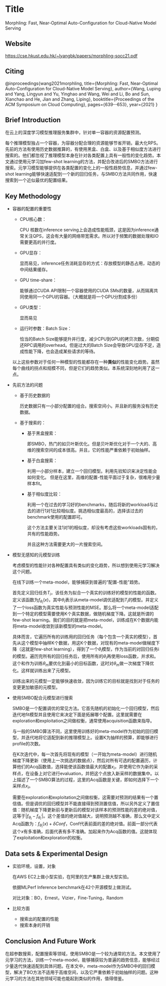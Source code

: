 # Title

<!-- 此部分是论文标题-->
Morphling: Fast, Near-Optimal Auto-Configuration for Cloud-Native Model Serving

## Website
<!-- 网址，有DOI的建议用DOI地址-->
https://cse.hkust.edu.hk/~lyangbk/papers/morphling-socc21.pdf

## Citing

<!-- 引用格式，建议使用latex格式-->
@inproceedings{wang2021morphling,
  title={Morphling: Fast, Near-Optimal Auto-Configuration for Cloud-Native Model Serving},
  author={Wang, Luping and Yang, Lingyun and Yu, Yinghao and Wang, Wei and Li, Bo and Sun, Xianchao and He, Jian and Zhang, Liping},
  booktitle={Proceedings of the ACM Symposium on Cloud Computing},
  pages={639--653},
  year={2021}
}

## Brief Introduction

<!-- 通过三五句话描述这篇文章，包括 1. 论文的应用场景；2. 论文克服已有方法的局限性；3. 论文主要的技术手段； 4. 论文的预期结果 -->
在云上的深度学习模型推理服务集群中，针对单一容器的资源配置预测。

每个推理模型独占一个容器，为容器分配合理的资源能够节省开销，最大化RPS。先前的方法有使用历史数据推算的，有使用黑盒、白盒、以及基于相似度方法进行搜索的。他们都忽视了推理模型本身在针对各类配置上具有一般性的变化趋势。本文通过使用元学习加few-shot learning的方法，并配合改进后的SMBO方法进行搜索。元学习模型能够提供在各类配置的变化上的一般性趋势信息，并通过few-shot learning能够快速适配到一个新的回归任务，与SMBO方法共同作用，快速搜索到一个近似最优的配置结果。

## Key Methodology

<!-- 分点写，论述论文中主要技术手段的实施过程 -->
- 容器的配置的重要性
  
  - CPU核心数：
    
    CPU 核数在inference serving上会造成性能瓶颈，这是因为inference通常关注QPS，这会有大量的网络带宽需求。所以对于频繁的数据处理和IO需要更高的并行度。

  - GPU显存：

    显而易见，inference任务消耗显存的方式：存放模型的静态占用，动态的中间结果缓存。

  - GPU time-share：

    能够通过CUDA API限制一个容器使用的CUDA SMs的数量，从而隔离共同使用同一个GPU的容器。（大概就是将一个GPU分割成多份）

  - GPU类型：

    显而易见

  - 运行时参数：Batch Size：

    恰当的Batch Size能够提升并行度，减少CPU到GPU的拷贝次数，分期偿还RPC调用的overhead。但是过大的Batch Size会导致GPU显存不足，造成性能下降，也会造成某些请求的等待。

  以上这些参数对于任何一种模型的性能都存在一种**类似**的性能变化趋势。虽然每个曲线的拐点和规模不同，但是它们的趋势类似。本系统深刻地利用了这一点。

- 先前方法的问题

    - 基于历史数据的

        历史数据只有一小部分配置的组合。搜索空间小。并且新的服务没有历史数据。

    - 基于搜索的：

        - 基于黑盒搜索：

            即SMBO，热门的如贝叶斯优化。但是贝叶斯优化对于一个大的、高维的搜索空间的成本很高。并且，它的性能严重依赖于初始抽样。

        - 基于白盒搜索：

            利用一小部分样本，建立一个回归模型。利用先验知识来决定性能会如何变化。
            但是在这里，高维的配置-性能平面过于复杂，很难用少量样本fit。

        - 基于相似度比较：

            利用一个在过去的学习好的benchmarks，随后将新的workload与过去的进行1对1比较相似度。挑选相似度最高的，选择该过去的benchmark使用的配置即可。

            这个方法主要关注1对1的相似度，却没有考虑这些workloads固有的，共有的性能趋势。

            并且这种方法需要更大的一片搜索空间。

- 模型无感知的元模型训练

    考虑模型的性能针对各种配置具有类似的变化趋势，所以想到使用元学习解决这个问题。
    
    在线下训练一个meta-model，能够捕获到普遍的“配置-性能”趋势。
    
    首先定义回归任务$T_i$，该任务为拟合一个真实的训练好的模型的性能的函数。定义该函数为$f_{\theta_i}(x)$，其中$\theta_i$表示从meta-model调优适配到$T_i$的模型。并定义了一个loss函数为真实性能与预测性能的MSE。那么将一个meta-model适配到一个特定的模型需要使用K个真实数据，做随机梯度下降。这就是所谓的few-shot learning。我们的目的就是把meta-model，训练成在K个数据内能将meta-model收敛到该新模型的meta-model。

    具体而言，它遍历所有的训练用的回归任务（每个包含一个真实的模型），首先从这个模型中抽样K个数据，用这K个数据，对现有的meta-model做梯度下降（这就是few-shot learning），得到了一个$\theta_i$模型，作为当前的对回归任务i的模型。遍历完所有的回归任务后，使用所有的$\theta_i$再使用loss函数，并求和。这个和作为训练$\theta_m$要优化到最小的目标函数，这时对$\theta_m$做一次梯度下降优化。这样就训练出来了元模型。

    训练出来的元模型一定能够快速收敛，因为训练它的目标就是找到对于任务的变更更加敏感的元模型。

- 使用SMBO配合元模型进行搜索

    SMBO是一个配置调优的常见方法。它首先随机的初始化一个回归模型，然后迭代地fit模型并且使用它来决定下面是拓展哪个配置。这里就需要在exploration和exploitation之间做权衡，通常使用acquisition函数来指导。

    与一般的SMBO算法不同，这里使用训练好的meta-model作为初始的回归模型，并迭代地将它适配到新的推理模型上。设置K为抽样的预算，即能够进行profile的次数。

    在K次迭代中，每一次首先将现有的模型（一开始为meta-model）进行随机梯度下降更新（使用上一次挑选的数据点），然后对所有可选的配置遍历，计算他们的Acq函数值，选择能使该函数值最大的配置$x_i$，并使用它作为新的采样点，在设备上对它进行evaluation，并把这个点放入新采样的数据集中。以上描述了一个SMBO算法的过程，这里的Acq函数是关键，即如何选择下一个采样点$x_i$。

    需要在exploration和exploitation之间做权衡，这需要对预测的结果有一个置信值。但是调优的回归模型并不能直接得到预测置信值，所以另外定义了置信值：随机梯度下降更新前与更新后的模型对该样本的预测性能的差的绝对值，这等于$| f_{\theta_i} - f_{\theta_i^\prime} |$。这个差值的绝对值越大，说明预测越不准确，那么文中定义Acq函数为：$f_{\theta_i} (x) + \delta Conf$，Conf代表前面的差的绝对值。前面一部分代表这个$x$有多准确，后面代表有多不准确。加起来作为Acq函数的值。这就体现了exploitation和exploration的权衡。



## Data sets & Experimental Design

<!-- 撰写实验环境的设置，实验的对象，实验的比较方面，以及实验的结果（不要列举数据，要概括谈） -->
- 实验环境，设置，对象

    在AWS EC2上做小型实验，在阿里的生产集群上做大型实验。
    
    依据MLPerf Inference benchmark在42个开源模型上做测试。

    对比对象：BO，Ernest，Vizier，Fine-Tuning，Random

- 比较方面

    - 搜索出的配置的性能
    - 搜索本身的开销


## Conclusion And Future Work

<!-- 作者或者阅读者对本文工作的总结，以及未来可能的改进方向 -->
在超参数搜索，配置搜索等领域，使用SMBO是一个较为通常的方法。本文使用了元学习的方法，训练一个meta-model，能够捕获较为普遍的趋势信息，能够经过少量迭代快速适配到具体问题。在本文中，meta-model作为SMBO中的回归模型，解决了BO方法不适用于高维空间，以及它严重依赖于初始抽样的问题。这种元学习的方法在其他领域可能也能起到类似的作用，值得借鉴。
